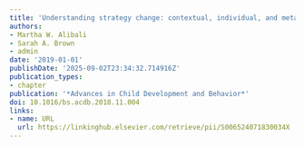 ```yaml
---
title: 'Understanding strategy change: contextual, individual, and metacognitive factors'
authors:
- Martha W. Alibali
- Sarah A. Brown
- admin
date: '2019-01-01'
publishDate: '2025-09-02T23:34:32.714916Z'
publication_types:
- chapter
publication: '*Advances in Child Development and Behavior*'
doi: 10.1016/bs.acdb.2018.11.004
links:
- name: URL
  url: https://linkinghub.elsevier.com/retrieve/pii/S006524071830034X
---
```

